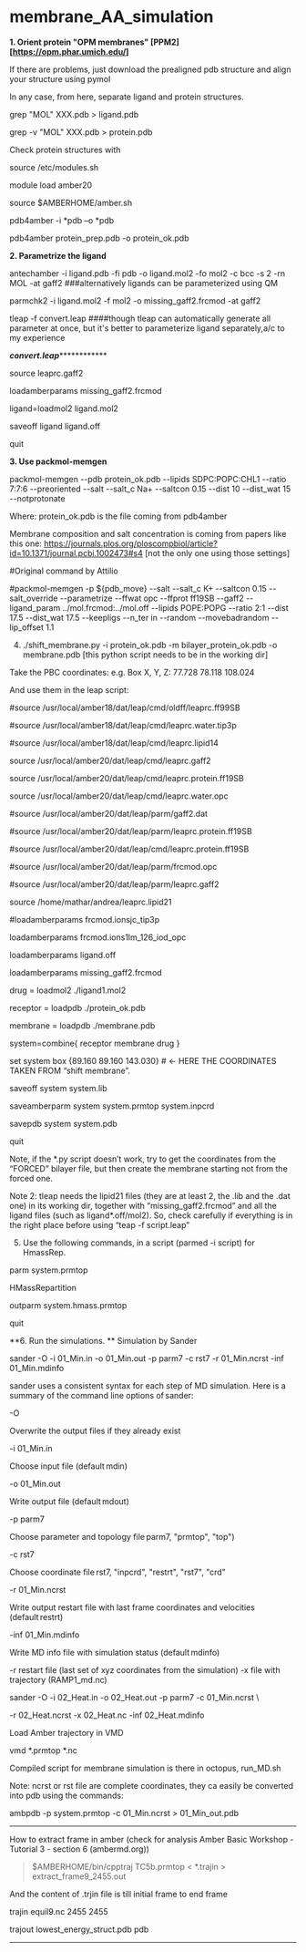 # membrane_AA_simulation
**1. Orient protein "OPM membranes" [PPM2] [https://opm.phar.umich.edu/]**



If there are problems, just download the prealigned pdb structure and align your structure using pymol

In any case, from here, separate ligand and protein structures.



grep "MOL" XXX.pdb > ligand.pdb 

grep -v "MOL" XXX.pdb > protein.pdb 



Check protein structures with 



source /etc/modules.sh

module load amber20

source $AMBERHOME/amber.sh



 pdb4amber -i *pdb –o *pdb 





pdb4amber protein_prep.pdb -o protein_ok.pdb



**2. Parametrize the ligand** 



antechamber -i ligand.pdb -fi pdb -o ligand.mol2 -fo mol2 -c bcc -s 2 -rn MOL -at gaff2 ###alternatively ligands can be parameterized using QM

parmchk2 -i ligand.mol2 -f mol2 -o missing_gaff2.frcmod -at gaff2 

tleap -f convert.leap ####though tleap can automatically generate all parameter at once, but it's better to parameterize ligand separately,a/c to my experience 





 *********convert.leap********************* 

source leaprc.gaff2 

loadamberparams missing_gaff2.frcmod 

ligand=loadmol2 ligand.mol2 

saveoff ligand ligand.off 

quit 



**3.  Use packmol-memgen**




packmol-memgen --pdb protein_ok.pdb --lipids SDPC:POPC:CHL1 --ratio 7:7:6 --preoriented --salt --salt_c Na+ --saltcon 0.15 --dist 10 --dist_wat 15 --notprotonate



Where: protein_ok.pdb is the file coming from pdb4amber

Membrane composition and salt concentration is coming from papers like this one: https://journals.plos.org/ploscompbiol/article?id=10.1371/journal.pcbi.1002473#s4 [not the only one using those settings]



#Original command by Attilio

#packmol-memgen -p ${pdb_move} --salt --salt_c K+ --saltcon 0.15 --salt_override --parametrize --ffwat opc --ffprot ff19SB --gaff2 --ligand_param ../mol.frcmod:../mol.off --lipids POPE:POPG --ratio 2:1 --dist 17.5 --dist_wat 17.5 --keepligs --n_ter in --random --movebadrandom --lip_offset 1.1



4. ./shift_membrane.py -i protein_ok.pdb -m bilayer_protein_ok.pdb -o membrane.pdb [this python script needs to be in the working dir]



Take the PBC coordinates: e.g. Box X, Y, Z: 77.728 78.118 108.024

And use them in the leap script:



#source /usr/local/amber18/dat/leap/cmd/oldff/leaprc.ff99SB 

#source /usr/local/amber18/dat/leap/cmd/leaprc.water.tip3p 

#source /usr/local/amber18/dat/leap/cmd/leaprc.lipid14

source /usr/local/amber20/dat/leap/cmd/leaprc.gaff2

source /usr/local/amber20/dat/leap/cmd/leaprc.protein.ff19SB

source /usr/local/amber20/dat/leap/cmd/leaprc.water.opc

#source /usr/local/amber20/dat/leap/parm/gaff2.dat



#source /usr/local/amber20/dat/leap/parm/leaprc.protein.ff19SB

#source /usr/local/amber20/dat/leap/cmd/leaprc.protein.ff19SB

#source /usr/local/amber20/dat/leap/parm/frcmod.opc

#source /usr/local/amber20/dat/leap/parm/leaprc.gaff2 

source /home/mathar/andrea/leaprc.lipid21 



#loadamberparams frcmod.ionsjc_tip3p

loadamberparams frcmod.ions1lm_126_iod_opc 

loadamberparams ligand.off 

loadamberparams missing_gaff2.frcmod

drug = loadmol2 ./ligand1.mol2 

receptor = loadpdb ./protein_ok.pdb  

membrane = loadpdb ./membrane.pdb 

system=combine{ receptor membrane drug } 

set system box {89.160 89.160 143.030}  # <- HERE THE COORDINATES TAKEN FROM “shift membrane”.

saveoff system system.lib

saveamberparm system system.prmtop system.inpcrd 

savepdb system system.pdb 

quit



Note, if the *.py script doesn’t work, try to get the coordinates from the “FORCED” bilayer file, but then create the membrane starting not from the forced one.



Note 2: tleap needs the lipid21 files (they are at least 2, the .lib and the .dat one) in its working dir, together with “missing_gaff2.frcmod” and all the ligand files (such as ligand*.off/mol2). So, check carefully if everything is in the right place before using “teap -f script.leap”



5. Use the following commands, in a script (parmed -i script) for HmassRep.



parm system.prmtop

HMassRepartition

outparm system.hmass.prmtop

quit



**6. Run the simulations. **
Simulation by Sander 

sander -O -i 01_Min.in -o 01_Min.out -p parm7 -c rst7 -r 01_Min.ncrst -inf 01_Min.mdinfo 

sander uses a consistent syntax for each step of MD simulation. Here is a summary of the command line options of sander: 

-O 

Overwrite the output files if they already exist 

-i 01_Min.in 

Choose input file (default mdin) 

-o 01_Min.out 

Write output file (default mdout) 

-p parm7 

Choose parameter and topology file parm7, "prmtop", "top") 

-c rst7 

Choose coordinate file rst7, "inpcrd", "restrt", "rst7", "crd" 

-r 01_Min.ncrst 

Write output restart file with last frame coordinates and velocities (default restrt) 

-inf 01_Min.mdinfo 

Write MD info file with simulation status (default mdinfo) 

-r   restart file (last set of xyz coordinates from the simulation) 
-x   file with trajectory (RAMP1_md.nc) 

sander -O -i 02_Heat.in -o 02_Heat.out -p parm7 -c 01_Min.ncrst \ 

-r 02_Heat.ncrst -x 02_Heat.nc -inf 02_Heat.mdinfo 

 

Load Amber trajectory in VMD 

vmd *.prmtop *.nc 

 

Compiled script for membrane simulation is there in octopus, run_MD.sh 

 

Note: ncrst or rst file are complete coordinates, they ca easily be converted into pdb using the commands: 

ambpdb -p system.prmtop -c 01_Min.ncrst > 01_Min_out.pdb 

 

******** 

How to extract frame in amber (check for analysis Amber Basic Workshop - Tutorial 3 - section 6 (ambermd.org)) 

> $AMBERHOME/bin/cpptraj TC5b.prmtop < *.trajin > extract_frame9_2455.out 

And the content of .trjin file is till initial frame to end frame 

trajin equil9.nc 2455 2455 

trajout lowest_energy_struct.pdb pdb 

************************ 
